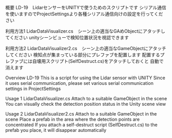 概要
LD-19　LidarセンサーをUNITYで使うためのスクリプトです
シリアル通信を使いますのでProjectSettingsより各種シリアル通信向けの設定を行ってください

利用方法1
LidarDataVisualizer.cs　シーン上の適当なGAめObjectにアタッチしてください
unityシーンビューで検知位置状況を視認できます

利用方法2
LidarDataVisualizer2.cs　シーン上の適当なGameObjectにアタッチしてください
検知点が集まっている部分にプレファブを配置します
配置するプレファブには自壊用スクリプト(SelfDestruct.cs)をアタッチしておくと
自動で消えます

Overview
LD-19 This is a script for using the Lidar sensor with UNITY
Since it uses serial communication, please set various serial communication settings in ProjectSettings

Usage 1
LidarDataVisualizer.cs Attach to a suitable GameObject in the scene
You can visually check the detection position status in the Unity scene view

Usage 2
LidarDataVisualizer2.cs Attach to a suitable GameObject in the scene
Place a prefab in the area where the detection points are concentrated
If you attach a self-destruct script (SelfDestruct.cs) to the prefab you place,
it will disappear automatically

　
